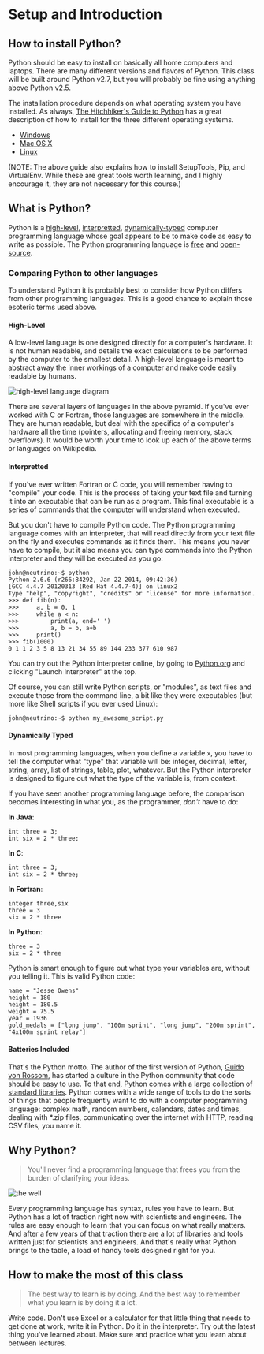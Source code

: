# Setup and Introduction

## How to install Python?

Python should be easy to install on basically all home computers and laptops. There are many different versions and flavors of Python. This class will be built around Python v2.7, but you will probably be fine using anything above Python v2.5.

The installation procedure depends on what operating system you have installed. As always, [The Hitchhiker's Guide to Python](http://docs.python-guide.org/en/latest/) has a great description of how to install for the three different operating systems.

 * [Windows](http://docs.python-guide.org/en/latest/starting/install/win/)
 * [Mac OS X](http://docs.python-guide.org/en/latest/starting/install/osx/)
 * [Linux](http://docs.python-guide.org/en/latest/starting/install/linux/)

(NOTE: The above guide also explains how to install SetupTools, Pip, and VirtualEnv. While these are great tools worth learning, and I highly encourage it, they are not necessary for this course.)

## What is Python?

Python is a [high-level](https://en.wikipedia.org/wiki/High-level_programming_language), [interpretted](https://en.wikipedia.org/wiki/Interpreted_language), [dynamically-typed](https://en.wikipedia.org/wiki/Dynamic_programming_language) computer programming language whose goal appears to be to make code as easy to write as possible. The Python programming language is [free](http://www.howtogeek.com/howto/31717/what-do-the-phrases-free-speech-vs.-free-beer-really-mean/) and [open-source](https://en.wikipedia.org/wiki/Open_source#Computer_software).

### Comparing Python to other languages

To understand Python it is probably best to consider how Python differs from other programming languages. This is a good chance to explain those esoteric terms used above.

#### High-Level

A low-level language is one designed directly for a computer's hardware. It is not human readable, and details the exact calculations to be performed by the computer to the smallest detail. A high-level language is meant to abstract away the inner workings of a computer and make code easily readable by humans.

![high-level language diagram](http://blog.malwarebytes.org/wp-content/uploads/2012/09/FlowDiagram2.png)

There are several layers of languages in the above pyramid. If you've ever worked with C or Fortran, those languages are somewhere in the middle. They are human readable, but deal with the specifics of a computer's hardware all the time (pointers, allocating and freeing memory, stack overflows). It would be worth your time to look up each of the above terms or languages on Wikipedia.

#### Interpretted

If you've ever written Fortran or C code, you will remember having to "compile" your code. This is the process of taking your text file and turning it into an executable that can be run as a program. This final executable is a series of commands that the computer will understand when executed.

But you don't have to compile Python code. The Python programming language comes with an interpreter, that will read directly from your text file on the fly and executes commands as it finds them. This means you never have to compile, but it also means you can type commands into the Python interpreter and they will be executed as you go:

    john@neutrino:~$ python
    Python 2.6.6 (r266:84292, Jan 22 2014, 09:42:36) 
    [GCC 4.4.7 20120313 (Red Hat 4.4.7-4)] on linux2
    Type "help", "copyright", "credits" or "license" for more information.
    >>> def fib(n):
    >>>     a, b = 0, 1
    >>>     while a < n:
    >>>         print(a, end=' ')
    >>>         a, b = b, a+b
    >>>     print()
    >>> fib(1000)
    0 1 1 2 3 5 8 13 21 34 55 89 144 233 377 610 987

You can try out the Python interpreter online, by going to [Python.org](https://www.python.org/) and clicking "Launch Interpreter" at the top.

Of course, you can still write Python scripts, or "modules", as text files and execute those from the command line, a bit like they were executables (but more like Shell scripts if you ever used Linux):

    john@neutrino:~$ python my_awesome_script.py

#### Dynamically Typed

In most programming languages, when you define a variable `x`, you have to tell the computer what "type" that variable will be: integer, decimal, letter, string, array, list of strings, table, plot, whatever. But the Python interpreter is designed to figure out what the type of the variable is, from context.

If you have seen another programming language before, the comparison becomes interesting in what you, as the programmer, *don't* have to do:

**In Java**:

    int three = 3;
    int six = 2 * three;

**In C**:

    int three = 3;
    int six = 2 * three;

**In Fortran**:

    integer three,six
    three = 3
    six = 2 * three

**In Python**:

    three = 3
    six = 2 * three

Python is smart enough to figure out what type your variables are, without you telling it. This is valid Python code:

    name = "Jesse Owens"
    height = 180
    height = 180.5
    weight = 75.5
    year = 1936
    gold_medals = ["long jump", "100m sprint", "long jump", "200m sprint", "4x100m sprint relay"]

#### Batteries Included

That's the Python motto. The author of the first version of Python, [Guido von Rossom](http://en.wikipedia.org/wiki/Benevolent_dictator_for_life), has started a culture in the Python community that code should be easy to use. To that end, Python comes with a large collection of [standard libraries](https://en.wikipedia.org/wiki/Standard_library). Python comes with a wide range of tools to do the sorts of things that people frequently want to do with a computer programming language: complex math, random numbers, calendars, dates and times, dealing with *.zip files, communicating over the internet with HTTP, reading CSV files, you name it.

## Why Python?

> You'll never find a programming language that frees you from the burden of clarifying your ideas.

![the well](http://imgs.xkcd.com/comics/well_2.png)

Every programming language has syntax, rules you have to learn. But Python has a lot of traction right now with scientists and engineers. The rules are easy enough to learn that you can focus on what really matters. And after a few years of that traction there are a lot of libraries and tools written just for scientists and engineers. And that's really what Python brings to the table, a load of handy tools designed right for you.

## How to make the most of this class

> The best way to learn is by doing. And the best way to remember what you learn is by doing it a lot.

Write code. Don't use Excel or a calculator for that little thing that needs to get done at work, write it in Python. Do it in the interpreter. Try out the latest thing you've learned about. Make sure and practice what you learn about between lectures.
